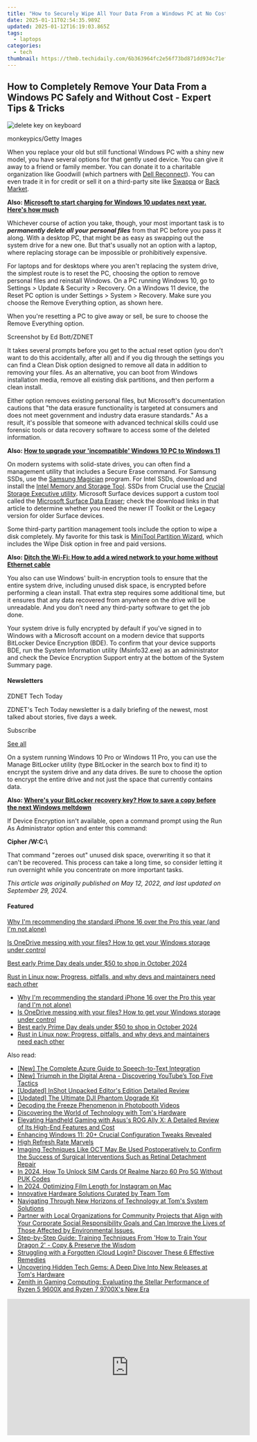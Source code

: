 ```yaml
---
title: "How to Securely Wipe All Your Data From a Windows PC at No Cost: Expert Tips & Tricks"
date: 2025-01-11T02:54:35.989Z
updated: 2025-01-12T16:19:03.865Z
tags:
  - laptops
categories:
  - tech
thumbnail: https://thmb.techidaily.com/6b363964fc2e56f73bd871dd934c71ef94eb37eb3e4be61bfc1959bf2c673820.jpg
---
```


## How to Completely Remove Your Data From a Windows PC Safely and Without Cost - Expert Tips & Tricks

![delete key on keyboard](https://www.zdnet.com/a/img/resize/d63e45ef5eb131dc96ab27bda73125ed344a82c5/2024/09/29/d681f9f6-c785-48e5-b76d-2d11b529a893/gettyimages-172972238.jpg?auto=webp&width=1280)

monkeypics/Getty Images

When you replace your old but still functional Windows PC with a shiny new model, you have several options for that gently used device. You can give it away to a friend or family member. You can donate it to a charitable organization like Goodwill (which partners with [Dell Reconnect](https://shop-links.co/link/?exclusive=1&publisher_slug=itechdaily19598&url=https%3A%2F%2Fwww.dell.com%2Fen-us%2Fdt%2Fcorporate%2Fsocial-impact%2Fadvancing-sustainability%2Fhow-to-recycle%2Ffaq.htm%23tab0%3D1)). You can even trade it in for credit or sell it on a third-party site like [Swappa](https://swappa.com/sell/laptop) or [Back Market](https://www.awin1.com/awclick.php?mid=18275&id=423585&clickref=zd-%5F%5FCOM%5FCLICK%5FID%5F%5F-dtp&ued=https%3A%2F%2Fwww.backmarket.com%2Fen-us%2Fbuyback%2Fhome). 

**Also: [Microsoft to start charging for Windows 10 updates next year. Here's how much](https://www.zdnet.com/article/microsoft-to-start-charging-for-windows-10-updates-next-year-heres-how-much/)**

Whichever course of action you take, though, your most important task is to **_permanently delete all your personal files_** from that PC before you pass it along. With a desktop PC, that might be as easy as swapping out the system drive for a new one. But that's usually not an option with a laptop, where replacing storage can be impossible or prohibitively expensive. 

For laptops and for desktops where you aren't replacing the system drive, the simplest route is to reset the PC, choosing the option to remove personal files and reinstall Windows. On a PC running Windows 10, go to Settings > Update & Security > Recovery. On a Windows 11 device, the Reset PC option is under Settings > System > Recovery. Make sure you choose the Remove Everything option, as shown here.

When you're resetting a PC to give away or sell, be sure to choose the Remove Everything option.

Screenshot by Ed Bott/ZDNET

It takes several prompts before you get to the actual reset option (you don't want to do this accidentally, after all) and if you dig through the settings you can find a Clean Disk option designed to remove all data in addition to removing your files. As an alternative, you can boot from Windows installation media, remove all existing disk partitions, and then perform a clean install.

Either option removes existing personal files, but Microsoft's documentation cautions that "the data erasure functionality is targeted at consumers and does not meet government and industry data erasure standards." As a result, it's possible that someone with advanced technical skills could use forensic tools or data recovery software to access some of the deleted information.

**Also: [How to upgrade your 'incompatible' Windows 10 PC to Windows 11](https://www.zdnet.com/article/how-to-upgrade-your-incompatible-windows-10-pc-to-windows-11/)**

On modern systems with solid-state drives, you can often find a management utility that includes a Secure Erase command. For Samsung SSDs, use the [Samsung Magician](https://shop-links.co/link/?exclusive=1&publisher_slug=itechdaily19598&url=https%3A%2F%2Fsemiconductor.samsung.com%2Fconsumer-storage%2Fmagician%2F) program. For Intel SSDs, download and install the [Intel Memory and Storage Tool](https://www.intel.com/content/www/us/en/download/19543/intel-memory-and-storage-tool-gui.html?v=t). SSDs from Crucial use the [Crucial Storage Executive utility](https://www.crucial.com/support/storage-executive). Microsoft Surface devices support a custom tool called the [Microsoft Surface Data Eraser](https://learn.microsoft.com/en-us/surface/surface-it-toolkit-data-eraser); check the download links in that article to determine whether you need the newer IT Toolkit or the Legacy version for older Surface devices.

Some third-party partition management tools include the option to wipe a disk completely. My favorite for this task is [MiniTool Partition Wizard](https://www.partitionwizard.com/), which includes the Wipe Disk option in free and paid versions.

**Also: [Ditch the Wi-Fi: How to add a wired network to your home without Ethernet cable](https://www.zdnet.com/home-and-office/work-life/ditch-the-wi-fi-how-to-add-a-wired-network-to-your-home-without-ethernet-cable/)**

You also can use Windows' built-in encryption tools to ensure that the entire system drive, including unused disk space, is encrypted before performing a clean install. That extra step requires some additional time, but it ensures that any data recovered from anywhere on the drive will be unreadable. And you don't need any third-party software to get the job done.

Your system drive is fully encrypted by default if you've signed in to Windows with a Microsoft account on a modern device that supports BitLocker Device Encryption (BDE). To confirm that your device supports BDE, run the System Information utility (Msinfo32.exe) as an administrator and check the Device Encryption Support entry at the bottom of the System Summary page.

#### Newsletters

ZDNET Tech Today

ZDNET's Tech Today newsletter is a daily briefing of the newest, most talked about stories, five days a week.

 Subscribe

[See all](https://www.zdnet.com/newsletters/)

On a system running Windows 10 Pro or Windows 11 Pro, you can use the Manage BitLocker utility (type BitLocker in the search box to find it) to encrypt the system drive and any data drives. Be sure to choose the option to encrypt the entire drive and not just the space that currently contains data.

**Also: [Where's your BitLocker recovery key? How to save a copy before the next Windows meltdown](https://www.zdnet.com/article/wheres-your-bitlocker-recovery-key-how-to-save-a-copy-before-the-next-windows-meltdown/)**

If Device Encryption isn't available, open a command prompt using the Run As Administrator option and enter this command:

**Cipher /W:C:\\**

That command "zeroes out" unused disk space, overwriting it so that it can't be recovered. This process can take a long time, so consider letting it run overnight while you concentrate on more important tasks.

_This article was originally published on May 12, 2022, and last updated on September 29, 2024\._ 

#### Featured

[Why I'm recommending the standard iPhone 16 over the Pro this year (and I'm not alone)](https://www.zdnet.com/article/why-im-recommending-the-standard-iphone-16-over-the-pro-this-year-and-im-not-alone/ "Why I'm recommending the standard iPhone 16 over the Pro this year (and I'm not alone)")

[Is OneDrive messing with your files? How to get your Windows storage under control](https://www.zdnet.com/article/is-onedrive-messing-with-your-files-how-to-get-your-windows-storage-under-control/ "Is OneDrive messing with your files? How to get your Windows storage under control")

[Best early Prime Day deals under $50 to shop in October 2024](https://www.zdnet.com/article/best-early-prime-day-deals-under-50/ "Best early Prime Day deals under $50 to shop in October 2024")

[Rust in Linux now: Progress, pitfalls, and why devs and maintainers need each other](https://www.zdnet.com/article/rust-in-linux-now-progress-pitfalls-and-why-devs-and-maintainers-need-each-other/ "Rust in Linux now: Progress, pitfalls, and why devs and maintainers need each other")

* [Why I'm recommending the standard iPhone 16 over the Pro this year (and I'm not alone)](https://www.zdnet.com/article/why-im-recommending-the-standard-iphone-16-over-the-pro-this-year-and-im-not-alone/ "Why I'm recommending the standard iPhone 16 over the Pro this year (and I'm not alone)")
* [Is OneDrive messing with your files? How to get your Windows storage under control](https://www.zdnet.com/article/is-onedrive-messing-with-your-files-how-to-get-your-windows-storage-under-control/ "Is OneDrive messing with your files? How to get your Windows storage under control")
* [Best early Prime Day deals under $50 to shop in October 2024](https://www.zdnet.com/article/best-early-prime-day-deals-under-50/ "Best early Prime Day deals under $50 to shop in October 2024")
* [Rust in Linux now: Progress, pitfalls, and why devs and maintainers need each other](https://www.zdnet.com/article/rust-in-linux-now-progress-pitfalls-and-why-devs-and-maintainers-need-each-other/ "Rust in Linux now: Progress, pitfalls, and why devs and maintainers need each other")

<ins class="adsbygoogle"
     style="display:block"
     data-ad-format="autorelaxed"
     data-ad-client="ca-pub-7571918770474297"
     data-ad-slot="1223367746"></ins>

<ins class="adsbygoogle"
     style="display:block"
     data-ad-client="ca-pub-7571918770474297"
     data-ad-slot="8358498916"
     data-ad-format="auto"
     data-full-width-responsive="true"></ins>

<span class="atpl-alsoreadstyle">Also read:</span>
<div><ul>
<li><a href="https://some-guidance.techidaily.com/new-the-complete-azure-guide-to-speech-to-text-integration/"><u>[New] The Complete Azure Guide to Speech-to-Text Integration</u></a></li>
<li><a href="https://facebook-record-videos.techidaily.com/new-triumph-in-the-digital-arena-discovering-youtubes-top-five-tactics/"><u>[New] Triumph in the Digital Arena - Discovering YouTube’s Top Five Tactics</u></a></li>
<li><a href="https://extra-support.techidaily.com/updated-inshot-unpacked-editors-edition-detailed-review/"><u>[Updated] InShot Unpacked Editor's Edition Detailed Review</u></a></li>
<li><a href="https://fox-friendly.techidaily.com/updated-the-ultimate-dji-phantom-upgrade-kit/"><u>[Updated] The Ultimate DJI Phantom Upgrade Kit</u></a></li>
<li><a href="https://article-helps.techidaily.com/decoding-the-freeze-phenomenon-in-photobooth-videos/"><u>Decoding the Freeze Phenomenon in Photobooth Videos</u></a></li>
<li><a href="https://hardware-reviews.techidaily.com/discovering-the-world-of-technology-with-toms-hardware/"><u>Discovering the World of Technology with Tom's Hardware</u></a></li>
<li><a href="https://hardware-reviews.techidaily.com/elevating-handheld-gaming-with-asuss-rog-ally-x-a-detailed-review-of-its-high-end-features-and-cost/"><u>Elevating Handheld Gaming with Asus's ROG Ally X: A Detailed Review of Its High-End Features and Cost</u></a></li>
<li><a href="https://win11-tips.techidaily.com/enhancing-windows-11-20plus-crucial-configuration-tweaks-revealed/"><u>Enhancing Windows 11: 20+ Crucial Configuration Tweaks Revealed</u></a></li>
<li><a href="https://hardware-reviews.techidaily.com/high-refresh-rate-marvels/"><u>High Refresh Rate Marvels</u></a></li>
<li><a href="https://hardware-reviews.techidaily.com/1723341696920-imaging-techniques-like-oct-may-be-used-postoperatively-to-confirm-the-success-of-surgical-interventions-such-as-retinal-detachment-repair/"><u>Imaging Techniques Like OCT May Be Used Postoperatively to Confirm the Success of Surgical Interventions Such as Retinal Detachment Repair</u></a></li>
<li><a href="https://sim-unlock.techidaily.com/in-2024-how-to-unlock-sim-cards-of-realme-narzo-60-pro-5g-without-puk-codes-by-drfone-android/"><u>In 2024, How To Unlock SIM Cards Of Realme Narzo 60 Pro 5G Without PUK Codes</u></a></li>
<li><a href="https://instagram-video-recordings.techidaily.com/in-2024-optimizing-film-length-for-instagram-on-mac/"><u>In 2024, Optimizing Film Length for Instagram on Mac</u></a></li>
<li><a href="https://hardware-reviews.techidaily.com/innovative-hardware-solutions-curated-by-team-tom/"><u>Innovative Hardware Solutions Curated by Team Tom</u></a></li>
<li><a href="https://hardware-reviews.techidaily.com/navigating-through-new-horizons-of-technology-at-toms-system-solutions/"><u>Navigating Through New Horizons of Technology at Tom's System Solutions</u></a></li>
<li><a href="https://hardware-reviews.techidaily.com/partner-with-local-organizations-for-community-projects-that-align-with-your-corporate-social-responsibility-goals-and-can-improve-the-lives-of-those-affect14/"><u>Partner with Local Organizations for Community Projects that Align with Your Corporate Social Responsibility Goals and Can Improve the Lives of Those Affected by Environmental Issues.</u></a></li>
<li><a href="https://discover-blog.techidaily.com/step-by-step-guide-training-techniques-from-how-to-train-your-dragon-2-copy-and-preserve-the-wisdom/"><u>Step-by-Step Guide: Training Techniques From 'How to Train Your Dragon 2' - Copy & Preserve the Wisdom</u></a></li>
<li><a href="https://app-tips.techidaily.com/1723620264574-struggling-with-a-forgotten-icloud-login-discover-these-6-effective-remedies/"><u>Struggling with a Forgotten iCloud Login? Discover These 6 Effective Remedies</u></a></li>
<li><a href="https://hardware-reviews.techidaily.com/uncovering-hidden-tech-gems-a-deep-dive-into-new-releases-at-toms-hardware/"><u>Uncovering Hidden Tech Gems: A Deep Dive Into New Releases at Tom's Hardware</u></a></li>
<li><a href="https://hardware-reviews.techidaily.com/zenith-in-gaming-computing-evaluating-the-stellar-performance-of-ryzen-5-9600x-and-ryzen-7-9700xs-new-era/"><u>Zenith in Gaming Computing: Evaluating the Stellar Performance of Ryzen 5 9600X and Ryzen 7 9700X's New Era</u></a></li>
</ul></div>

<!-- affiliate ads begin -->
<iframe width="560" height="315" src="https://www.youtube.com/embed/43goO8X0iX0?si=48Cqf6td2q_6T6h3" title="YouTube video player" frameborder="0" allow="accelerometer; autoplay; clipboard-write; encrypted-media; gyroscope; picture-in-picture; web-share" referrerpolicy="strict-origin-when-cross-origin" allowfullscreen></iframe>
<!-- affiliate ads end -->

